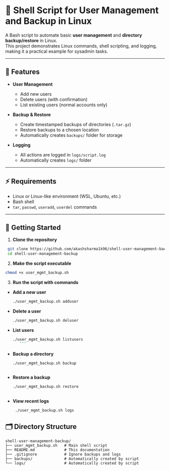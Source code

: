 # 🐚 Shell Script for User Management and Backup in Linux

A Bash script to automate basic **user management** and **directory backup/restore** in Linux.  
This project demonstrates Linux commands, shell scripting, and logging, making it a practical example for sysadmin tasks.

---

## 🔹 Features

- **User Management**
  - Add new users
  - Delete users (with confirmation)
  - List existing users (normal accounts only)

- **Backup & Restore**
  - Create timestamped backups of directories (`.tar.gz`)
  - Restore backups to a chosen location
  - Automatically creates `backups/` folder for storage

- **Logging**
  - All actions are logged in `logs/script.log`
  - Automatically creates `logs/` folder

---

## ⚡ Requirements

- Linux or Linux-like environment (WSL, Ubuntu, etc.)
- Bash shell
- `tar`, `passwd`, `useradd`, `userdel` commands

---

## 🚀 Getting Started

1. **Clone the repository**
```bash
 git clone https://github.com/akashsharma1k96/shell-user-management-backup.git
 cd shell-user-management-backup
```
2. **Make the script executable**
```bash
chmod +x user_mgmt_backup.sh
 ```
   
3. **Run the script with commands**
  * **Add a new user**
    ```bash
    ./user_mgmt_backup.sh adduser
     ```
* **Delete a user**
   ```bash
   ./user_mgmt_backup.sh deluser
     ```
* **List users**
   ```bash
   ./user_mgmt_backup.sh listusers
      ```
* **Backup a directory**
   ```bash
   ./user_mgmt_backup.sh backup
      
* **Restore a backup**
   ```bash
   ./user_mgmt_backup.sh restore
      
* **View recent logs**
   ```bash
    ./user_mgmt_backup.sh logs
   
## 🗂 Directory Structure
```
shell-user-management-backup/
├── user_mgmt_backup.sh   # Main shell script
├── README.md             # This documentation
├── .gitignore            # Ignore backups and logs
├── backups/              # Automatically created by script
└── logs/                 # Automatically created by script
```

